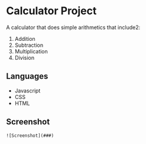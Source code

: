 # Calculator Project
A calculator that does simple arithmetics that include2️:
1. Addition
2. Subtraction
3. Multiplication
4. Division

## Languages
* Javascript
* CSS
* HTML

## Screenshot
`![Screenshot](###)`